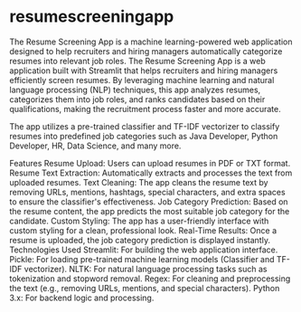 # resumescreeningapp
The Resume Screening App is a machine learning-powered web application designed to help recruiters and hiring managers automatically categorize resumes into relevant job roles. 
The Resume Screening App is a web application built with Streamlit that helps recruiters and hiring managers efficiently screen resumes. By leveraging machine learning and natural language processing (NLP) techniques, this app analyzes resumes, categorizes them into job roles, and ranks candidates based on their qualifications, making the recruitment process faster and more accurate.

The app utilizes a pre-trained classifier and TF-IDF vectorizer to classify resumes into predefined job categories such as Java Developer, Python Developer, HR, Data Science, and many more.

Features
Resume Upload: Users can upload resumes in PDF or TXT format.
Resume Text Extraction: Automatically extracts and processes the text from uploaded resumes.
Text Cleaning: The app cleans the resume text by removing URLs, mentions, hashtags, special characters, and extra spaces to ensure the classifier's effectiveness.
Job Category Prediction: Based on the resume content, the app predicts the most suitable job category for the candidate.
Custom Styling: The app has a user-friendly interface with custom styling for a clean, professional look.
Real-Time Results: Once a resume is uploaded, the job category prediction is displayed instantly.
Technologies Used
Streamlit: For building the web application interface.
Pickle: For loading pre-trained machine learning models (Classifier and TF-IDF vectorizer).
NLTK: For natural language processing tasks such as tokenization and stopword removal.
Regex: For cleaning and preprocessing the text (e.g., removing URLs, mentions, and special characters).
Python 3.x: For backend logic and processing.
